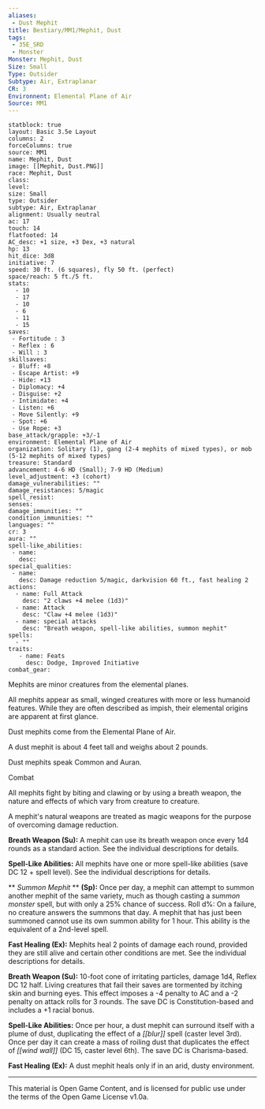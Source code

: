 ```yaml
---
aliases:
 - Dust Mephit
title: Bestiary/MM1/Mephit, Dust
tags: 
 - 35E_SRD
 - Monster
Monster: Mephit, Dust
Size: Small
Type: Outsider
Subtype: Air, Extraplanar
CR: 3
Environnent: Elemental Plane of Air
Source: MM1
---
```


```statblock
statblock: true
layout: Basic 3.5e Layout
columns: 2
forceColumns: true
source: MM1 
name: Mephit, Dust
image: [[Mephit, Dust.PNG]]
race: Mephit, Dust
class: 
level: 
size: Small
type: Outsider
subtype: Air, Extraplanar
alignment: Usually neutral
ac: 17
touch: 14
flatfooted: 14
AC_desc: +1 size, +3 Dex, +3 natural
hp: 13
hit_dice: 3d8
initiative: 7
speed: 30 ft. (6 squares), fly 50 ft. (perfect)
space/reach: 5 ft./5 ft.
stats:
  - 10
  - 17
  - 10
  - 6
  - 11
  - 15
saves:
 - Fortitude : 3
 - Reflex : 6
 - Will : 3
skillsaves:
 - Bluff: +8
 - Escape Artist: +9
 - Hide: +13
 - Diplomacy: +4
 - Disguise: +2
 - Intimidate: +4
 - Listen: +6
 - Move Silently: +9
 - Spot: +6
 - Use Rope: +3
base_attack/grapple: +3/-1
environment: Elemental Plane of Air
organization: Solitary (1), gang (2-4 mephits of mixed types), or mob (5-12 mephits of mixed types)
treasure: Standard
advancement: 4-6 HD (Small); 7-9 HD (Medium)
level_adjustment: +3 (cohort)
damage_vulnerabilities: ""
damage_resistances: 5/magic
spell_resist: 
senses: 
damage_immunities: ""
condition_immunities: ""
languages: ""
cr: 3
aura: ""
spell-like_abilities:
 - name: 
   desc: 
special_qualities:
 - name:
   desc: Damage reduction 5/magic, darkvision 60 ft., fast healing 2
actions:
  - name: Full Attack
    desc: "2 claws +4 melee (1d3)"
  - name: Attack
    desc: "Claw +4 melee (1d3)"
  - name: special attacks
    desc: "Breath weapon, spell-like abilities, summon mephit"
spells:
  - ""
traits:
   - name: Feats
     desc: Dodge, Improved Initiative
combat_gear:  
```


Mephits are minor creatures from the elemental planes.

All mephits appear as small, winged creatures with more or less humanoid features. While they are often described as impish, their elemental origins are apparent at first glance.

Dust mephits come from the Elemental Plane of Air.

A dust mephit is about 4 feet tall and weighs about 2 pounds.

Dust mephits speak Common and Auran.

Combat

All mephits fight by biting and clawing or by using a breath weapon, the nature and effects of which vary from creature to creature.

A mephit's natural weapons are treated as magic weapons for the purpose of overcoming damage reduction.


**Breath Weapon (Su):** A mephit can use its breath weapon once every 1d4 rounds as a standard action. See the individual descriptions for details.


**Spell-Like Abilities:** All mephits have one or more spell-like abilities (save DC 12 + spell level). See the individual descriptions for details.


**
*Summon Mephit* 
**
**(Sp):** Once per day, a mephit can attempt to summon another mephit of the same variety, much as though casting a *summon monster* spell, but with only a 25% chance of success. Roll d%: On a failure, no creature answers the summons that day. A mephit that has just been summoned cannot use its own summon ability for 1 hour. This ability is the equivalent of a 2nd-level spell.


**Fast Healing (Ex):** Mephits heal 2 points of damage each round, provided they are still alive and certain other conditions are met. See the individual descriptions for details.


**Breath Weapon (Su):** 10-foot cone of irritating particles, damage 1d4, Reflex DC 12 half. Living creatures that fail their saves are tormented by itching skin and burning eyes. This effect imposes a -4 penalty to AC and a -2 penalty on attack rolls for 3 rounds. The save DC is Constitution-based and includes a +1 racial bonus.


**Spell-Like Abilities:** Once per hour, a dust mephit can surround itself with a plume of dust, duplicating the effect of a *[[blur]]* spell (caster level 3rd). Once per day it can create a mass of roiling dust that duplicates the effect of *[[wind wall]]* (DC 15, caster level 6th). The save DC is Charisma-based.


**Fast Healing (Ex):** A dust mephit heals only if in an arid, dusty environment.

---

This material is Open Game Content, and is licensed for public use under the terms of the Open Game License v1.0a.
